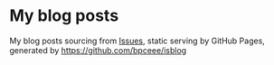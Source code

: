 # My blog posts
My blog posts sourcing from [Issues](https://github.com/bpceee/bpceee.github.io/issues), static serving by GitHub Pages, generated by https://github.com/bpceee/isblog
